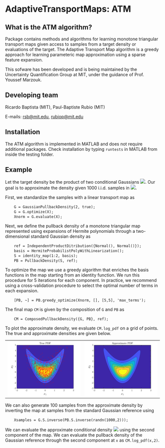 # AdaptiveTransportMaps: ATM 

## What is the ATM algorithm?

Package contains methods and algorithms for learning monotone triangular transport maps given access to samples from a target density or evaluations of the target. The Adaptive Transport Map algorithm is a greedy approach for learning parameteric map approximation using a sparse feature expansion.

This sofware has been developed and is being maintained by the Uncertainty Quantification Group at MIT, under the guidance of Prof. Youssef Marzouk.

## Developing team

Ricardo Baptista (MIT), Paul-Baptiste Rubio (MIT)

E-mails: <rsb@mit.edu>, <rubiop@mit.edu>

## Installation

The ATM algorithm is implemented in MATLAB and does not require additional packages.
Check installation by typing `runtests` in MATLAB from inside the testing folder.

## Example

Let the target density be the product of two conditional Gaussians <img src="https://render.githubusercontent.com/render/math?math=\pi(x_1,x_2)=N(x_1,0,1)N(x_2,x_1^2,1)">. Our goal is to approximate the density given 1000 i.i.d. samples in <img src="https://render.githubusercontent.com/render/math?math=X\in\mathbb{R}^{1000 \times 2}">.

First, we standardize the samples with a linear transport map as
```
    G = GaussianPullbackDensity(2, true);
    G = G.optimize(X);
    Xnorm = G.evaluate(X);
```

Next, we define the pullback density of a monotone triangular map represented using expansions of Hermite polynomials through a two-dimensional standard Gaussian density as
```
    ref = IndependentProductDitribution({Normal(), Normal()});
    basis = HermiteProbabilistPolyWithLinearization();
    S = identity_map(1:2, basis);
    PB = PullbackDensity(S, ref);
```

To optimize the map we use a greedy algorithm that enriches the basis functions in the map starting from an identity function. We run this procedure for 5 iterations for each component. In practice, we recommend using a cross-validation procedure to select the optimal number of terms in each expansion.
```
    [PB, ~] = PB.greedy_optimize(Xnorm, [], [5,5], 'max_terms');
```

The final map `CM` is given by the composition of `G` and `PB` as
```
    CM = ComposedPullbackDensity({G, PB}, ref);
```

To plot the approximate density, we evaluate `CM.log_pdf` on a grid of points. The true and approximate densities are given below.

|  | |
| ----------- | ----------- |
| ![True banana PDF](examples/BananaFromSamples/JointApproximation/true_pdf.png) | ![Approximate banana PDF](examples/BananaFromSamples/JointApproximation/approx_pdf.png) |

We can also generate 100 samples from the approximate density by inverting the map at samples from the standard Gaussian reference using
```
    Xsamples = G.S.inverse(PB.S.inverse(randn(1000,2)));
```

We can evaluate the approximate conditional density <img src="https://render.githubusercontent.com/render/math?math=\pi(x_2|x_1)"> using the second component of the map. We can evaluate the pullback density of the Gaussian reference through the second component at `x` as `CM.log_pdf(x,2)`. 
